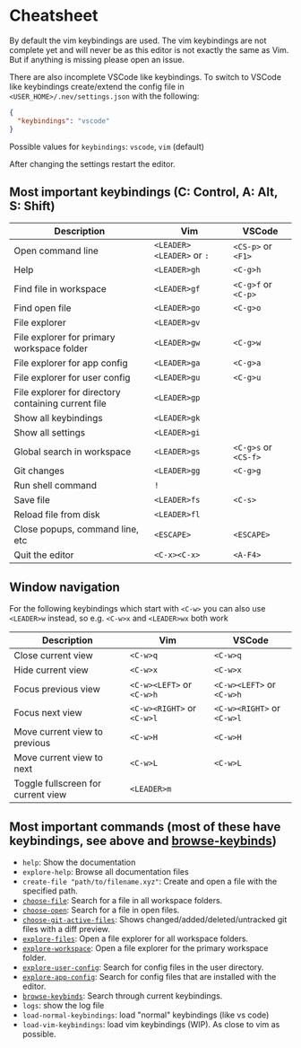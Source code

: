 # Cheatsheet

By default the vim keybindings are used.
The vim keybindings are not complete yet and will never be as this editor is not exactly the same as Vim. But if anything is missing please open an issue.

There are also incomplete VSCode like keybindings.
To switch to VSCode like keybindings create/extend the config file in `<USER_HOME>/.nev/settings.json` with the following:
```json
{
  "keybindings": "vscode"
}
```

Possible values for `keybindings`: `vscode`, `vim` (default)

After changing the settings restart the editor.

## Most important keybindings (C: Control, A: Alt, S: Shift)

| Description | Vim | VSCode |
| ----------- | --- | ------ |
| Open command line | `<LEADER><LEADER>` or `:` | `<CS-p>` or `<F1>` |
| Help | `<LEADER>gh` | `<C-g>h` |
| Find file in workspace | `<LEADER>gf` | `<C-g>f` or `<C-p>` |
| Find open file | `<LEADER>go` | `<C-g>o` |
| File explorer | `<LEADER>gv` |  |
| File explorer for primary workspace folder | `<LEADER>gw` | `<C-g>w` |
| File explorer for app config | `<LEADER>ga` | `<C-g>a` |
| File explorer for user config | `<LEADER>gu` | `<C-g>u` |
| File explorer for directory containing current file | `<LEADER>gp` | |
| Show all keybindings | `<LEADER>gk` |  |
| Show all settings | `<LEADER>gi` |  |
| Global search in workspace | `<LEADER>gs` | `<C-g>s` or `<CS-f>` |
| Git changes | `<LEADER>gg` | `<C-g>g` |
| Run shell command | `!` | |
| Save file | `<LEADER>fs` | `<C-s>` |
| Reload file from disk | `<LEADER>fl` | |
| Close popups, command line, etc | `<ESCAPE>` | `<ESCAPE>` |
| Quit the editor | `<C-x><C-x>` | `<A-F4>` |

## Window navigation

For the following keybindings which start with `<C-w>` you can also use `<LEADER>w` instead,
so e.g. `<C-w>x` and `<LEADER>wx` both work

| Description | Vim | VSCode |
| ----------- | --- | ------ |
| Close current view | `<C-w>q` | `<C-w>q` |
| Hide current view | `<C-w>x` | `<C-w>x` |
| Focus previous view | `<C-w><LEFT>` or `<C-w>h` | `<C-w><LEFT>` or `<C-w>h` |
| Focus next view | `<C-w><RIGHT>` or `<C-w>l` | `<C-w><RIGHT>` or `<C-w>l` |
| Move current view to previous | `<C-w>H` | `<C-w>H` |
| Move current view to next | `<C-w>L` | `<C-w>L` |
| Toggle fullscreen for current view | `<LEADER>m` |  |

## Most important commands (most of these have keybindings, see above and [browse-keybinds](finders.md#browse-keybinds))
- `help`: Show the documentation
- `explore-help`: Browse all documentation files
- `create-file "path/to/filename.xyz"`: Create and open a file with the specified path.
- [`choose-file`](finders.md#choose-file): Search for a file in all workspace folders.
- [`choose-open`](finders.md#choose-open): Search for a file in open files.
- [`choose-git-active-files`](finders.md#choose-git-active-files): Shows changed/added/deleted/untracked git files with a diff preview.
- [`explore-files`](finders.md#explore-files): Open a file explorer for all workspace folders.
- [`explore-workspace`](finders.md#explore-workspace): Open a file explorer for the primary workspace folder.
- [`explore-user-config`](finders.md#explore-user-config): Search for config files in the user directory.
- [`explore-app-config`](finders.md#explore-app-config): Search for config files that are installed with the editor.
- [`browse-keybinds`](finders.md#browse-keybinds): Search through current keybindings.
- `logs`: show the log file
- `load-normal-keybindings`: load "normal" keybindings (like vs code)
- `load-vim-keybindings`: load vim keybindings (WIP). As close to vim as possible.
